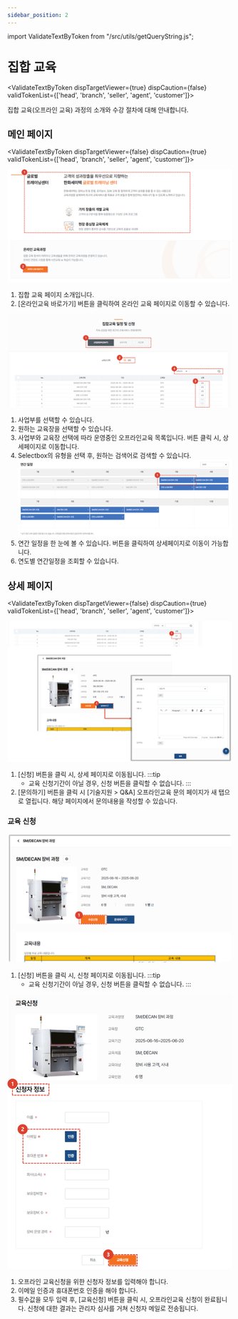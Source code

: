 ```yaml
---
sidebar_position: 2
---
```


import ValidateTextByToken from "/src/utils/getQueryString.js";

# 집합 교육

<ValidateTextByToken dispTargetViewer={true} dispCaution={false} validTokenList={['head', 'branch', 'seller', 'agent', 'customer']}>

집합 교육(오프라인 교육) 과정의 소개와 수강 절차에 대해 안내합니다.

</ValidateTextByToken>

## 메인 페이지

<ValidateTextByToken dispTargetViewer={false} dispCaution={true} validTokenList={['head', 'branch', 'seller', 'agent', 'customer']}>

![006](./img/006.png)
1. 집합 교육 페이지 소개입니다. 
1. [온라인교육 바로가기] 버튼을 클릭하여 온라인 교육 페이지로 이동할 수 있습니다. 

![007](./img/007.png)
1. 사업부를 선택할 수 있습니다.
1. 원하는 교육장을 선택할 수 있습니다.
1. 사업부와 교육장 선택에 따라 운영중인 오프라인교육 목록입니다. 버튼 클릭 시, 상세페이지로 이동합니다. 
1. Selectbox의 유형을 선택 후, 원하는 검색어로 검색할 수 있습니다.
![008](./img/008.png)
1. 연간 일정을 한 눈에 볼 수 있습니다. 버튼을 클릭하여 상세페이지로 이동이 가능합니다. 
1. 연도별 연간일정을 조회할 수 있습니다. 

</ValidateTextByToken>

## 상세 페이지

<ValidateTextByToken dispTargetViewer={false} dispCaution={true} validTokenList={['head', 'branch', 'seller', 'agent', 'customer']}>

![009](./img/009.png)

1. [신청] 버튼을 클릭 시, 상세 페이지로 이동됩니다. 
    :::tip
    - 교육 신청기간이 아닐 경우, 신청 버튼을 클릭할 수 없습니다. 
    :::
1. [문의하기] 버튼을 클릭 시 [기술지원 > Q&A] 오프라인교육 문의 페이지가 새 탭으로 열립니다. 해당 페이지에서 문의내용을 작성할 수 있습니다.

### 교육 신청

![010](./img/010.png)

1. [신청] 버튼을 클릭 시, 신청 페이지로 이동됩니다. 
    :::tip
    - 교육 신청기간이 아닐 경우, 신청 버튼을 클릭할 수 없습니다. 
    :::


![011](./img/011.png)
1. 오프라인 교육신청을 위한 신청자 정보를 입력해야 합니다.
1. 이메일 인증과 휴대폰번호 인증을 해야 합니다.
1. 필수값을 모두 입력 후, [교육신청] 버튼을 클릭 시, 오프라인교육 신청이 완료됩니다. 신청에 대한 결과는 관리자 심사를 거쳐 신청자 메일로 전송됩니다. 

</ValidateTextByToken>